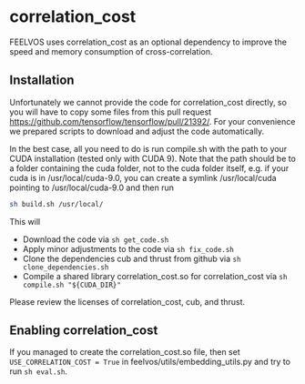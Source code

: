 # correlation_cost

FEELVOS uses correlation_cost as an optional dependency to improve the speed and memory consumption
of cross-correlation.

## Installation

Unfortunately we cannot provide the code for correlation_cost directly, so you
will have to copy some files from this pull request
https://github.com/tensorflow/tensorflow/pull/21392/. For your convenience we
prepared scripts to download and adjust the code automatically.

In the best case, all you need to do is run compile.sh with the path to your
CUDA installation (tested only with CUDA 9).
Note that the path should be to a folder containing the cuda folder, not to the
cuda folder itself, e.g. if your cuda is in /usr/local/cuda-9.0, you can create
a symlink /usr/local/cuda pointing to /usr/local/cuda-9.0 and then run

```bash
sh build.sh /usr/local/
```

This will

* Download the code via ```sh get_code.sh ```
* Apply minor adjustments to the code via ```sh fix_code.sh```
* Clone the dependencies cub and thrust from github via ```sh clone_dependencies.sh```
* Compile a shared library correlation_cost.so for correlation_cost via
```sh compile.sh "${CUDA_DIR}"```

Please review the licenses of correlation_cost, cub, and thrust.

## Enabling correlation_cost
If you managed to create the correlation_cost.so file, then set
```USE_CORRELATION_COST = True``` in feelvos/utils/embedding_utils.py and try to run
```sh eval.sh```.
